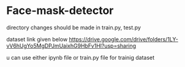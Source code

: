 # Face-mask-detector

directory changes should be made in train.py, test.py

dataset link given below
https://drive.google.com/drive/folders/1LY-vV6hUgYo5MgDPJmUaixhG9HbFv1Hl?usp=sharing

u can use either ipynb file or train.py file for trainig dataset
